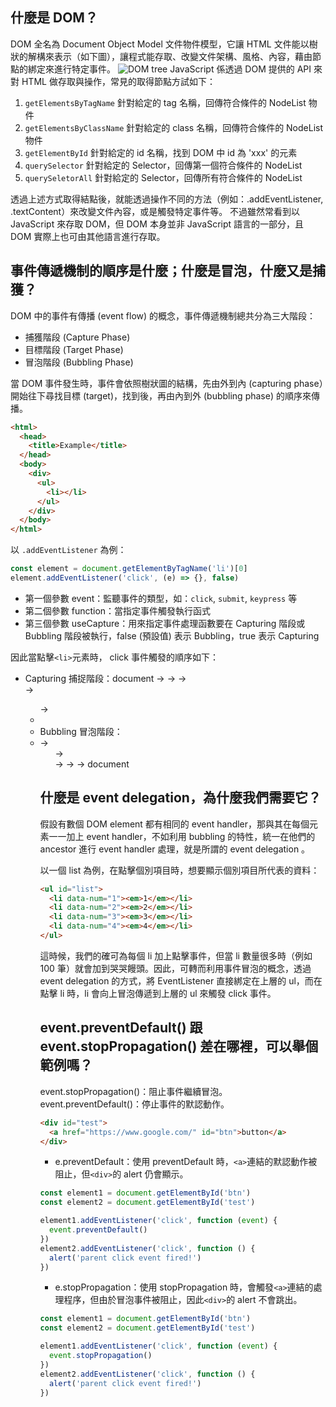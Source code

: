 ## 什麼是 DOM？

DOM 全名為 Document Object Model 文件物件模型，它讓 HTML 文件能以樹狀的解構來表示（如下圖），讓程式能存取、改變文件架構、風格、內容，藉由節點的綁定來進行特定事件。
![DOM tree](https://ithelp.ithome.com.tw/upload/images/20171214/20065504rULoAa69HV.png)
JavaScript 係透過 DOM 提供的 API 來對 HTML 做存取與操作，常見的取得節點方試如下：

1. `getElementsByTagName` 針對給定的 tag 名稱，回傳符合條件的 NodeList 物件
2. `getElementsByClassName` 針對給定的 class 名稱，回傳符合條件的 NodeList 物件
3. `getElementById` 針對給定的 id 名稱，找到 DOM 中 id 為 'xxx' 的元素
4. `querySelector` 針對給定的 Selector，回傳第一個符合條件的 NodeList
5. `querySeletorAll` 針對給定的 Selector，回傳所有符合條件的 NodeList

透過上述方式取得結點後，就能透過操作不同的方法（例如：.addEventListener, .textContent）來改變文件內容，或是觸發特定事件等。
不過雖然常看到以 JavaScript 來存取 DOM，但 DOM 本身並非 JavaScript 語言的一部分，且 DOM 實際上也可由其他語言進行存取。

## 事件傳遞機制的順序是什麼；什麼是冒泡，什麼又是捕獲？

DOM 中的事件有傳播 (event flow) 的概念，事件傳遞機制總共分為三大階段：

- 捕獲階段 (Capture Phase)
- 目標階段 (Target Phase)
- 冒泡階段 (Bubbling Phase)

當 DOM 事件發生時，事件會依照樹狀圖的結構，先由外到內 (capturing phase）開始往下尋找目標 (target)，找到後，再由內到外 (bubbling phase) 的順序來傳播。

```html
<html>
  <head>
    <title>Example</title>
  </head>
  <body>
    <div>
      <ul>
        <li></li>
      </ul>
    </div>
  </body>
</html>
```

以 `.addEventListener` 為例：

```js
const element = document.getElementByTagName('li')[0]
element.addEventListener('click', (e) => {}, false)
```

- 第一個參數 event：監聽事件的類型，如：`click`, `submit`, `keypress` 等
- 第二個參數 function：當指定事件觸發執行函式
- 第三個參數 useCapture：用來指定事件處理函數要在 Capturing 階段或 Bubbling 階段被執行，false (預設值) 表示 Bubbling，true 表示 Capturing

因此當點擊`<li>`元素時， click 事件觸發的順序如下：

- Capturing 捕捉階段：document -> <html> -> <body> -> <div> -> <ul> -> <li>
- Bubbling 冒泡階段：<li> -> <ul> -> <div> -> <body> -> <html> -> document

## 什麼是 event delegation，為什麼我們需要它？

假設有數個 DOM element 都有相同的 event handler，那與其在每個元素一一加上 event handler，不如利用 bubbling 的特性，統一在他們的 ancestor 進行 event handler 處理，就是所謂的 event delegation 。

以一個 list 為例，在點擊個別項目時，想要顯示個別項目所代表的資料：

```html
<ul id="list">
  <li data-num="1"><em>1</em></li>
  <li data-num="2"><em>2</em></li>
  <li data-num="3"><em>3</em></li>
  <li data-num="4"><em>4</em></li>
</ul>
```

這時候，我們的確可為每個 li 加上點擊事件，但當 li 數量很多時（例如 100 筆）就會加到哭哭饅頭。因此，可轉而利用事件冒泡的概念，透過 event delegation 的方式，將 EventListener 直接綁定在上層的 ul，而在點擊 li 時，li 會向上冒泡傳遞到上層的 ul 來觸發 click 事件。

## event.preventDefault() 跟 event.stopPropagation() 差在哪裡，可以舉個範例嗎？

event.stopPropagation()：阻止事件繼續冒泡。
event.preventDefault()：停止事件的默認動作。

```html
<div id="test">
  <a href="https://www.google.com/" id="btn">button</a>
</div>
```

- e.preventDefault：使用 preventDefault 時，`<a>`連結的默認動作被阻止，但`<div>`的 alert 仍會顯示。

```js
const element1 = document.getElementById('btn')
const element2 = document.getElementById('test')

element1.addEventListener('click', function (event) {
  event.preventDefault()
})
element2.addEventListener('click', function () {
  alert('parent click event fired!')
})
```

- e.stopPropagation：使用 stopPropagation 時，會觸發`<a>`連結的處理程序，但由於冒泡事件被阻止，因此`<div>`的 alert 不會跳出。

```js
const element1 = document.getElementById('btn')
const element2 = document.getElementById('test')

element1.addEventListener('click', function (event) {
  event.stopPropagation()
})
element2.addEventListener('click', function () {
  alert('parent click event fired!')
})
```
